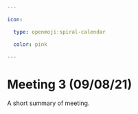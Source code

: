 ```yaml
---

icon: 

  type: openmoji:spiral-calendar

  color: pink

---
```


# Meeting 3 (09/08/21)

A short summary of meeting. 